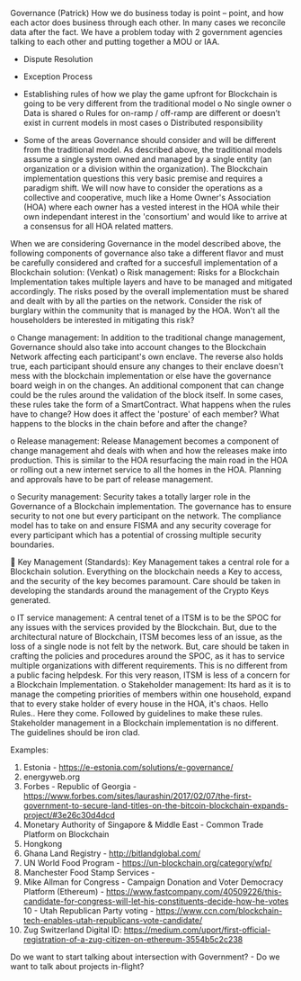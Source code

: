 Governance (Patrick)
How we do business today is point – point, and how each actor does business through each other. In many cases we reconcile data after the fact. We have a problem today with 2 government agencies talking to each other and putting together a MOU or IAA. 
-	Dispute Resolution
-	Exception Process
-	Establishing rules of how we play the game upfront for Blockchain is going to be very different from the traditional model
o	No single owner
o	Data is shared
o	Rules for on-ramp / off-ramp are different or doesn’t exist in current models in most cases
o	Distributed responsibility

-	Some of the areas Governance should consider and will be different from the traditional model. As described above, the traditional models assume a single system owned and managed by a single entity (an organization or a division within the organization). The Blockchain implementation questions this very basic premise and requires a paradigm shift. We will now have to consider the operations as a collective and cooperative, much like a Home Owner's Association (HOA) where each owner has a vested interest in the HOA while their own independant interest in the 'consortium' and would like to arrive at a consensus for all HOA related matters.

When we are considering Governance in the model described above, the following components of governance also take a different flavor and must be carefully considered and crafted for a succesfull implementation of a Blockchain solution: (Venkat)
o	Risk management: Risks for a Blockchain Implementation takes multiple layers and have to be managed and mitigated accordingly. The risks posed by the overall implementation must be shared and dealt with by all the parties on the network. Consider the risk of burglary within the community that is managed by the HOA. Won't all the householders be interested in mitigating this risk?

o	Change management: In addition to the traditional change management, Governance should also take into account changes to the Blockchain Network affecting each participant's own enclave. The reverse also holds true, each participant should ensure any changes to their enclave doesn't mess with the blockchain implementation or else have the governance board weigh in on the changes. An additional component that can change could be the rules around the validation of the block itself. In some cases, these rules take the form of a SmartContract. What happens when the rules have to change? How does it affect the 'posture' of each member? What happens to the blocks in the chain before and after the change?

o	Release management: Release Management becomes a component of change management ahd deals with when and how the releases make into production. This is similar to the HOA resurfacing the main road in the HOA or rolling out a new internet service to all the homes in the HOA. Planning and approvals have to be part of release management.

o	Security management: Security takes a totally larger role in the Governance of a Blockchain implementation. The governance has to ensure security to not one but every participant on the network. The compliance model has to take on and ensure FISMA and any security coverage for every participant which has a potential of crossing multiple security boundaries.

	Key Management (Standards): Key Management takes a central role for a Blockchain solution. Everything on the blockchain needs a Key to access, and the security of the key becomes paramount. Care should be taken in developing the standards around the management of the Crypto Keys generated.

o	IT service management: A central tenet of a ITSM is to be the SPOC for any issues with the services provided by the Blockchain. But, due to the architectural nature of Blockchain, ITSM becomes less of an issue, as the loss of a single node is not felt by the network. But, care should be taken in crafting the policies and procedures around the SPOC, as it has to service multiple organizations with different requirements. This is no different from a public facing helpdesk. For this very reason, ITSM is less of a concern for a Blockchain Implementation.
o	Stakeholder management: Its hard as it is to manage the competing priorities of members within one household, expand that to every stake holder of every house in the HOA, it's chaos. Hello Rules.. Here they come. Followed by guidelines to make these rules. Stakeholder management in a Blockchain implementation is no different. The guidelines should be iron clad.



Examples:
1. Estonia - https://e-estonia.com/solutions/e-governance/
2. energyweb.org
3. Forbes - Republic of Georgia - https://www.forbes.com/sites/laurashin/2017/02/07/the-first-government-to-secure-land-titles-on-the-bitcoin-blockchain-expands-project/#3e26c30d4dcd
4. Monetary Authority of Singapore & Middle East - Common Trade Platform on Blockchain
5. Hongkong
6. Ghana Land Registry - http://bitlandglobal.com/
7. UN World Food Program - https://un-blockchain.org/category/wfp/
8. Manchester Food Stamp Services - 
9. Mike Allman for Congress - Campaign Donation and Voter Democracy Platform (Ethereum) - https://www.fastcompany.com/40509226/this-candidate-for-congress-will-let-his-constituents-decide-how-he-votes
10 - Utah Republican Party voting - https://www.ccn.com/blockchain-tech-enables-utah-republicans-vote-candidate/
11. Zug Switzerland Digital ID: https://medium.com/uport/first-official-registration-of-a-zug-citizen-on-ethereum-3554b5c2c238

Do we want to start talking about intersection with Government? - 
Do we want to talk about projects in-flight?
